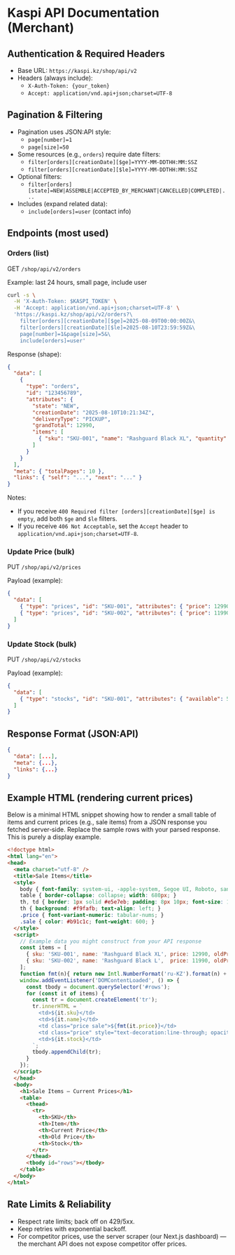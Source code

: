 # Kaspi API Documentation (Merchant)

## Authentication & Required Headers
- Base URL: `https://kaspi.kz/shop/api/v2`
- Headers (always include):
  - `X-Auth-Token: {your_token}`
  - `Accept: application/vnd.api+json;charset=UTF-8`

## Pagination & Filtering
- Pagination uses JSON:API style:
  - `page[number]=1`
  - `page[size]=50`
- Some resources (e.g., `orders`) require date filters:
  - `filter[orders][creationDate][$ge]=YYYY-MM-DDTHH:MM:SSZ`
  - `filter[orders][creationDate][$le]=YYYY-MM-DDTHH:MM:SSZ`
- Optional filters:
  - `filter[orders][state]=NEW|ASSEMBLE|ACCEPTED_BY_MERCHANT|CANCELLED|COMPLETED|...`
- Includes (expand related data):
  - `include[orders]=user` (contact info)

## Endpoints (most used)

### Orders (list)
GET `/shop/api/v2/orders`

Example: last 24 hours, small page, include user

```bash
curl -s \
  -H 'X-Auth-Token: $KASPI_TOKEN' \
  -H 'Accept: application/vnd.api+json;charset=UTF-8' \
  'https://kaspi.kz/shop/api/v2/orders?\
    filter[orders][creationDate][$ge]=2025-08-09T00:00:00Z&\
    filter[orders][creationDate][$le]=2025-08-10T23:59:59Z&\
    page[number]=1&page[size]=5&\
    include[orders]=user'
```

Response (shape):

```json
{
  "data": [
    {
      "type": "orders",
      "id": "123456789",
      "attributes": {
        "state": "NEW",
        "creationDate": "2025-08-10T10:21:34Z",
        "deliveryType": "PICKUP",
        "grandTotal": 12990,
        "items": [
          { "sku": "SKU-001", "name": "Rashguard Black XL", "quantity": 1, "unitPrice": 12990 }
        ]
      }
    }
  ],
  "meta": { "totalPages": 10 },
  "links": { "self": "...", "next": "..." }
}
```

Notes:
- If you receive `400 Required filter [orders][creationDate][$ge] is empty`, add both `$ge` and `$le` filters.
- If you receive `406 Not Acceptable`, set the `Accept` header to `application/vnd.api+json;charset=UTF-8`.

### Update Price (bulk)
PUT `/shop/api/v2/prices`

Payload (example):

```json
{
  "data": [
    { "type": "prices", "id": "SKU-001", "attributes": { "price": 12990 } },
    { "type": "prices", "id": "SKU-002", "attributes": { "price": 11990 } }
  ]
}
```

### Update Stock (bulk)
PUT `/shop/api/v2/stocks`

Payload (example):

```json
{
  "data": [
    { "type": "stocks", "id": "SKU-001", "attributes": { "available": 5 } }
  ]
}
```

## Response Format (JSON:API)
```json
{
  "data": [...],
  "meta": {...},
  "links": {...}
}
```

## Example HTML (rendering current prices)
Below is a minimal HTML snippet showing how to render a small table of items and current prices (e.g., sale items) from a JSON response you fetched server‑side. Replace the sample rows with your parsed response. This is purely a display example.

```html
<!doctype html>
<html lang="en">
<head>
  <meta charset="utf-8" />
  <title>Sale Items</title>
  <style>
    body { font-family: system-ui, -apple-system, Segoe UI, Roboto, sans-serif; padding: 16px; }
    table { border-collapse: collapse; width: 680px; }
    th, td { border: 1px solid #e5e7eb; padding: 8px 10px; font-size: 14px; }
    th { background: #f9fafb; text-align: left; }
    .price { font-variant-numeric: tabular-nums; }
    .sale { color: #b91c1c; font-weight: 600; }
  </style>
  <script>
    // Example data you might construct from your API response
    const items = [
      { sku: 'SKU-001', name: 'Rashguard Black XL', price: 12990, oldPrice: 14990, stock: 7 },
      { sku: 'SKU-002', name: 'Rashguard Black L',  price: 11990, oldPrice: 12990, stock: 3 },
    ];
    function fmt(n){ return new Intl.NumberFormat('ru-KZ').format(n) + ' ₸' }
    window.addEventListener('DOMContentLoaded', () => {
      const tbody = document.querySelector('#rows');
      for (const it of items) {
        const tr = document.createElement('tr');
        tr.innerHTML = `
          <td>${it.sku}</td>
          <td>${it.name}</td>
          <td class="price sale">${fmt(it.price)}</td>
          <td class="price" style="text-decoration:line-through; opacity:.6">${fmt(it.oldPrice)}</td>
          <td>${it.stock}</td>
        `;
        tbody.appendChild(tr);
      }
    });
  </script>
  </head>
  <body>
    <h1>Sale Items — Current Prices</h1>
    <table>
      <thead>
        <tr>
          <th>SKU</th>
          <th>Item</th>
          <th>Current Price</th>
          <th>Old Price</th>
          <th>Stock</th>
        </tr>
      </thead>
      <tbody id="rows"></tbody>
    </table>
  </body>
</html>
```

## Rate Limits & Reliability
- Respect rate limits; back off on 429/5xx.
- Keep retries with exponential backoff.
- For competitor prices, use the server scraper (our Next.js dashboard) — the merchant API does not expose competitor offer prices.
